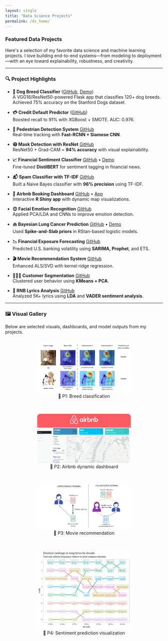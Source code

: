 ```yaml
---
layout: single
title: "Data Science Projects"
permalink: /ds_home/
---
```




<!-- Custom font styling for homepage -->
<style>
.splash .page__content p,
.page__content p,
.archive__item-excerpt,
.archive__item-body {
  font-family: "Georgia", serif;
  font-size: 16px;
  line-height: 1.7;
  color: #2a2a2a;
  margin-bottom: 1.2em;
}

.page__title {
  font-family: "Georgia", serif;
  font-size: 28px;
  font-weight: 500;
}
</style>



### Featured Data Projects

Here's a selection of my favorite data science and machine learning projects. I love building end-to-end systems—from modeling to deployment—with an eye toward explainability, robustness, and creativity.

---

### 🔍 Project Highlights

- **🐶 Dog Breed Classifier** ([GitHub](https://github.com/olivia3395/dog_identification_app), [Demo](https://olivia3395.github.io/dog_identification_app/))  
  A VGG16/ResNet50-powered Flask app that classifies 120+ dog breeds. Achieved 75% accuracy on the Stanford Dogs dataset.

- **💳 Credit Default Predictor** ([GitHub](https://github.com/olivia3395/credit-default-risk))  
  Boosted recall to 91% with XGBoost + SMOTE. AUC: 0.976. 

- **🚶 Pedestrian Detection System** [GitHub](https://github.com/olivia3395)  
  Real-time tracking with **Fast-RCNN + Siamese CNN**.

- **😷 Mask Detection with ResNet** [GitHub](https://github.com/olivia3395/MaskDetection)  
  ResNet50 + Grad-CAM = **94% accuracy** with visual explainability.

- **📈 Financial Sentiment Classifier** [GitHub](https://github.com/olivia3395/finanial-text-analysis) • [Demo](https://olivia3395.github.io/finanial-text-analysis/)  
  Fine-tuned **DistilBERT** for sentiment tagging in financial news.

- **📬 Spam Classifier with TF-IDF** [GitHub](https://github.com/olivia3395/spam_detection)  
  Built a Naive Bayes classifier with **96% precision** using TF-IDF.

- **🏡 Airbnb Booking Dashboard** [GitHub](https://github.com/olivia3395/rshinyapp_airbnb) • [App](https://yuyaowang.shinyapps.io/airbnb_app/)  
  Interactive **R Shiny app** with dynamic map visualizations.

- **😊 Facial Emotion Recognition** [GitHub](https://github.com/olivia3395/Spring2020-Project3-group7)  
  Applied PCA/LDA and CNNs to improve emotion detection.

- **🫁 Bayesian Lung Cancer Prediction** [GitHub](https://github.com/olivia3395/Bayesian_Lung_Cancer_Prediction) • [Demo](https://olivia3395.github.io/Bayesian_Lung_Cancer_Prediction/)  
  Used **Spike-and-Slab priors** in RStan-based logistic models.

- **📉 Financial Exposure Forecasting** [GitHub](https://github.com/olivia3395/GlobalRiskAnalysisUSA)  
  Predicted U.S. banking volatility using **SARIMA, Prophet**, and ETS.

- **🎬 Movie Recommendation System** [GitHub](https://github.com/olivia3395/Spring2020-Project4-group8)  
  Enhanced ALS/SVD with kernel ridge regression.

- **🧑‍🤝‍🧑 Customer Segmentation** [GitHub](https://github.com/olivia3395/Customer_Segmentation)  
  Clustered user behavior using **KMeans + PCA**.

- **🎵 RNB Lyrics Analysis** [GitHub](https://github.com/olivia3395/R-B_Lyrics)  
  Analyzed 5K+ lyrics using **LDA** and **VADER sentiment analysis**.

---

### 🖼️ Visual Gallery

Below are selected visuals, dashboards, and model outputs from my projects. 

<div style="display: flex; flex-wrap: wrap; gap: 20px; justify-content: center;">

  <figure style="width: 300px; text-align: center;">
    <img src="/assets/images/ds_project_1.jpg" alt="Dog Classifier Demo" style="width: 100%; border-radius: 10px;">
    <figcaption>📌 P1: Breed classification</figcaption>
  </figure>

  <figure style="width: 300px; text-align: center;">
    <img src="/assets/images/ds_project_2.jpg" alt="Airbnb Map Dashboard" style="width: 100%; border-radius: 10px;">
    <figcaption>📌 P2: Airbnb dynamic dashboard</figcaption>
  </figure>

  <figure style="width: 300px; text-align: center;">
  <img src="/assets/images/ds_project_3.jpg" alt="Movie Recommendation System" style="width: 100%; border-radius: 10px;">
  <figcaption>📌 P3: Movie recommendation</figcaption>
</figure>

  <figure style="width: 300px; text-align: center;">
    <img src="/assets/images/ds_project_4.jpg" alt="Sentiment Analysis Output" style="width: 100%; border-radius: 10px;">
    <figcaption>📌 P4: Sentiment prediction visualization</figcaption>
  </figure>

</div>

